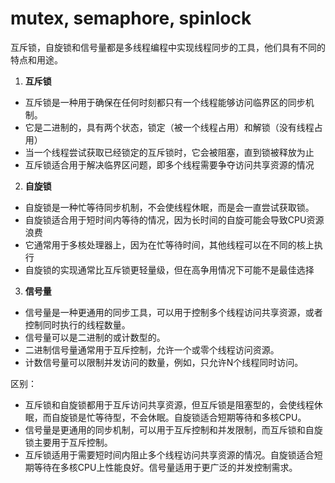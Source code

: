 # mutex, semaphore, spinlock

互斥锁，自旋锁和信号量都是多线程编程中实现线程同步的工具，他们具有不同的特点和用途。

1. **互斥锁**
- 互斥锁是一种用于确保在任何时刻都只有一个线程能够访问临界区的同步机制。
- 它是二进制的，具有两个状态，锁定（被一个线程占用）和解锁（没有线程占用）
- 当一个线程尝试获取已经锁定的互斥锁时，它会被阻塞，直到锁被释放为止
- 互斥锁适合用于解决临界区问题，即多个线程需要争夺访问共享资源的情况
2. **自旋锁**
- 自旋锁是一种忙等待同步机制，不会使线程休眠，而是会一直尝试获取锁。
- 自旋锁适合用于短时间内等待的情况，因为长时间的自旋可能会导致CPU资源浪费
- 它通常用于多核处理器上，因为在忙等待时间，其他线程可以在不同的核上执行
- 自旋锁的实现通常比互斥锁更轻量级，但在高争用情况下可能不是最佳选择
3. **信号量**
- 信号量是一种更通用的同步工具，可以用于控制多个线程访问共享资源，或者控制同时执行的线程数量。
- 信号量可以是二进制的或计数型的。
- 二进制信号量通常用于互斥控制，允许一个或零个线程访问资源。
- 计数信号量可以限制并发访问的数量，例如，只允许N个线程同时访问。

区别：
- 互斥锁和自旋锁都用于互斥访问共享资源，但互斥锁是阻塞型的，会使线程休眠，而自旋锁是忙等待型，不会休眠。自旋锁适合短期等待和多核CPU。
- 信号量是更通用的同步机制，可以用于互斥控制和并发限制，而互斥锁和自旋锁主要用于互斥控制。
- 互斥锁适用于需要短时间内阻止多个线程访问共享资源的情况。自旋锁适合短期等待在多核CPU上性能良好。信号量适用于更广泛的并发控制需求。